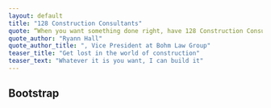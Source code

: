 ```yaml
---
layout: default
title: "128 Construction Consultants"
quote: “When you want something done right, have 128 Construction Consultants do it!”
quote_author: "Ryann Hall"
quote_author_title: ", Vice President at Bohm Law Group"
teaser_title: "Get lost in the world of construction"
teaser_text: "Whatever it is you want, I can build it"
---
```


## Bootstrap
